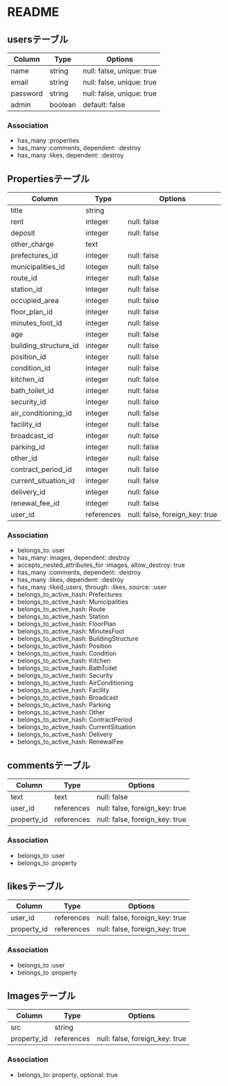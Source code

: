 # README

## usersテーブル
|Column|Type|Options|
|------|----|-------|
|name|string|null: false, unique: true|
|email|string|null: false, unique: true|
|password|string|null: false, unique: true|
|admin|boolean|default: false|

### Association
- has_many :properties
- has_many :comments, dependent: :destroy
- has_many :likes, dependent: :destroy

## Propertiesテーブル
|Column|Type|Options|
|------|----|-------|
|title|string||
|rent|integer|null: false|
|deposit|integer|null: false|
|other_charge|text||
|prefectures_id|integer|null: false|
|municipalities_id|integer|null: false|
|route_id|integer|null: false|
|station_id|integer|null: false|
|occupied_area|integer|null: false|
|floor_plan_id|integer|null: false|
|minutes_foot_id|integer|null: false|
|age|integer|null: false|
|building_structure_id|integer|null: false|
|position_id|integer|null: false|
|condition_id|integer|null: false|
|kitchen_id|integer|null: false|
|bath_toilet_id|integer|null: false|
|security_id|integer|null: false|
|air_conditioning_id|integer|null: false|
|facility_id|integer|null: false|
|broadcast_id|integer|null: false|
|parking_id|integer|null: false|
|other_id|integer|null: false|
|contract_period_id|integer|null: false|
|current_situation_id|integer|null: false|
|delivery_id|integer|null: false|
|renewal_fee_id|integer|null: false|
|user_id|references|null: false, foreign_key: true|

### Association
- belongs_to: user
- has_many: images, dependent: destroy
- accepts_nested_attributes_for :images, allow_destroy: true
- has_many :comments, dependent: :destroy
- has_many :likes, dependent: :destroy
- has_many :liked_users, through: :likes, source: :user
- belongs_to_active_hash: Prefectures
- belongs_to_active_hash: Municipalities
- belongs_to_active_hash: Route
- belongs_to_active_hash: Station
- belongs_to_active_hash: FloorPlan
- belongs_to_active_hash: MinutesFoot
- belongs_to_active_hash: BuildingStructure
- belongs_to_active_hash: Position
- belongs_to_active_hash: Condition
- belongs_to_active_hash: Kitchen
- belongs_to_active_hash: BathToilet
- belongs_to_active_hash: Security
- belongs_to_active_hash: AirConditioning
- belongs_to_active_hash: Facility
- belongs_to_active_hash: Broadcast
- belongs_to_active_hash: Parking
- belongs_to_active_hash: Other
- belongs_to_active_hash: ContractPeriod
- belongs_to_active_hash: CurrentSituation
- belongs_to_active_hash: Delivery
- belongs_to_active_hash: RenewalFee

## commentsテーブル
|Column|Type|Options|
|------|----|-------|
|text|text|null: false|
|user_id|references|null: false, foreign_key: true|
|property_id|references|null: false, foreign_key: true|

### Association
- belongs_to :user
- belongs_to :property

## likesテーブル
|Column|Type|Options|
|------|----|-------|
|user_id|references|null: false, foreign_key: true|
|property_id|references|null: false, foreign_key: true|

### Association
- belongs_to :user
- belongs_to :property

## Imagesテーブル
|Column|Type|Options|
|------|----|-------|
|src|string||
|property_id|references|null: false, foreign_key: true|

### Association
- belongs_to: property, optional: true